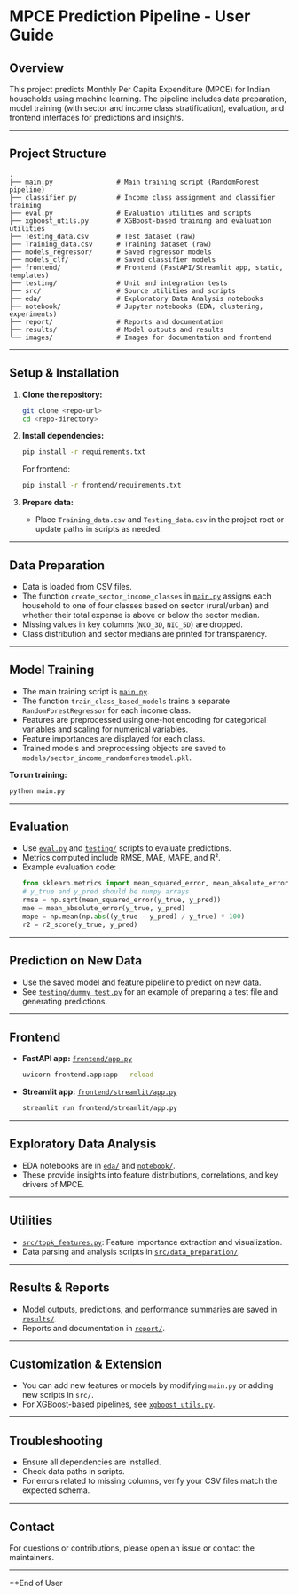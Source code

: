 # MPCE Prediction Pipeline - User Guide

## Overview

This project predicts Monthly Per Capita Expenditure (MPCE) for Indian households using machine learning. The pipeline includes data preparation, model training (with sector and income class stratification), evaluation, and frontend interfaces for predictions and insights.

---

## Project Structure

```
.
├── main.py                # Main training script (RandomForest pipeline)
├── classifier.py          # Income class assignment and classifier training
├── eval.py                # Evaluation utilities and scripts
├── xgboost_utils.py       # XGBoost-based training and evaluation utilities
├── Testing_data.csv       # Test dataset (raw)
├── Training_data.csv      # Training dataset (raw)
├── models_regressor/      # Saved regressor models
├── models_clf/            # Saved classifier models
├── frontend/              # Frontend (FastAPI/Streamlit app, static, templates)
├── testing/               # Unit and integration tests
├── src/                   # Source utilities and scripts
├── eda/                   # Exploratory Data Analysis notebooks
├── notebook/              # Jupyter notebooks (EDA, clustering, experiments)
├── report/                # Reports and documentation
├── results/               # Model outputs and results
└── images/                # Images for documentation and frontend
```

---

## Setup & Installation

1. **Clone the repository:**
    ```sh
    git clone <repo-url>
    cd <repo-directory>
    ```

2. **Install dependencies:**
    ```sh
    pip install -r requirements.txt
    ```
    For frontend:
    ```sh
    pip install -r frontend/requirements.txt
    ```

3. **Prepare data:**
    - Place `Training_data.csv` and `Testing_data.csv` in the project root or update paths in scripts as needed.

---

## Data Preparation

- Data is loaded from CSV files.
- The function `create_sector_income_classes` in [`main.py`](main.py) assigns each household to one of four classes based on sector (rural/urban) and whether their total expense is above or below the sector median.
- Missing values in key columns (`NCO_3D`, `NIC_5D`) are dropped.
- Class distribution and sector medians are printed for transparency.

---

## Model Training

- The main training script is [`main.py`](main.py).
- The function `train_class_based_models` trains a separate `RandomForestRegressor` for each income class.
- Features are preprocessed using one-hot encoding for categorical variables and scaling for numerical variables.
- Feature importances are displayed for each class.
- Trained models and preprocessing objects are saved to `models/sector_income_randomforestmodel.pkl`.

**To run training:**
```sh
python main.py
```

---

## Evaluation

- Use [`eval.py`](eval.py) and [`testing/`](testing/) scripts to evaluate predictions.
- Metrics computed include RMSE, MAE, MAPE, and R².
- Example evaluation code:
    ```python
    from sklearn.metrics import mean_squared_error, mean_absolute_error, r2_score
    # y_true and y_pred should be numpy arrays
    rmse = np.sqrt(mean_squared_error(y_true, y_pred))
    mae = mean_absolute_error(y_true, y_pred)
    mape = np.mean(np.abs((y_true - y_pred) / y_true) * 100)
    r2 = r2_score(y_true, y_pred)
    ```

---

## Prediction on New Data

- Use the saved model and feature pipeline to predict on new data.
- See [`testing/dummy_test.py`](testing/dummy_test.py) for an example of preparing a test file and generating predictions.

---

## Frontend

- **FastAPI app:** [`frontend/app.py`](frontend/app.py)
    ```sh
    uvicorn frontend.app:app --reload
    ```
- **Streamlit app:** [`frontend/streamlit/app.py`](frontend/streamlit/app.py)
    ```sh
    streamlit run frontend/streamlit/app.py
    ```

---

## Exploratory Data Analysis

- EDA notebooks are in [`eda/`](eda/eda.ipynb) and [`notebook/`](notebook/).
- These provide insights into feature distributions, correlations, and key drivers of MPCE.

---

## Utilities

- [`src/topk_features.py`](src/topk_features.py): Feature importance extraction and visualization.
- Data parsing and analysis scripts in [`src/data_preparation/`](src/data_preparation/).

---

## Results & Reports

- Model outputs, predictions, and performance summaries are saved in [`results/`](results/).
- Reports and documentation in [`report/`](report/).

---

## Customization & Extension

- You can add new features or models by modifying `main.py` or adding new scripts in `src/`.
- For XGBoost-based pipelines, see [`xgboost_utils.py`](xgboost_utils.py).

---

## Troubleshooting

- Ensure all dependencies are installed.
- Check data paths in scripts.
- For errors related to missing columns, verify your CSV files match the expected schema.

---

## Contact

For questions or contributions, please open an issue or contact the maintainers.

---

**End of User